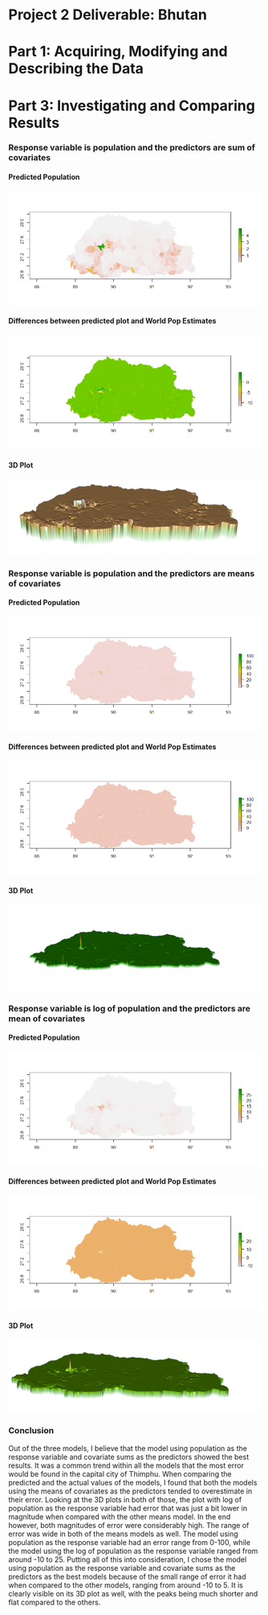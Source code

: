 # Project 2 Deliverable: Bhutan
# Part 1: Acquiring, Modifying and Describing the Data

# Part 3: Investigating and Comparing Results

### Response variable is population and the predictors are sum of covariates

#### Predicted Population
![](Population_Sums.png)
#### Differences between predicted plot and World Pop Estimates
![](Bhutan_Diffsums.png)
#### 3D Plot
![](RasterVis_Sums.png)

### Response variable is population and the predictors are means of covariates

#### Predicted Population
![](Population_means.png)
#### Differences between predicted plot and World Pop Estimates
![](Diff_means.png)
#### 3D Plot
![](RasterVis_Means.png)

### Response variable is log of population and the predictors are mean of covariates

#### Predicted Population
![](Population_log.png)
#### Differences between predicted plot and World Pop Estimates
![](Diff_log.png)
#### 3D Plot
![](RasterVis_Log.png)

### Conclusion

Out of the three models, I believe that the model using population as the response variable and covariate sums as the predictors showed the best results. It was a common trend within all the models that the most error would be found in the capital city of Thimphu. When comparing the predicted and the actual values of the models, I found that both the models using the means of covariates as the predictors tended to overestimate in their error. Looking at the 3D plots in both of those, the plot with log of population as the response variable had error that was just a bit lower in magnitude when compared with the other means model. In the end however, both magnitudes of error were considerably high. The range of error was wide in both of the means models as well. The model using population as the response variable had an error range from 0-100, while the model using the log of population as the response variable ranged from around -10 to 25. Putting all of this into consideration, I chose the model using population as the response variable and covariate sums as the predictors as the best models because of the small range of error it had when compared to the other models, ranging from around -10 to 5. It is clearly visible on its 3D plot as well, with the peaks being much shorter and flat compared to the others.
